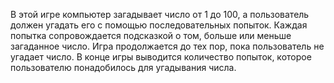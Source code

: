 В этой игре компьютер загадывает число от 1 до 100, а пользователь должен угадать его с помощью последовательных попыток. Каждая попытка сопровождается подсказкой о том, больше или меньше загаданное число. Игра продолжается до тех пор, пока пользователь не угадает число. В конце игры выводится количество попыток, которое пользователю понадобилось для угадывания числа.

